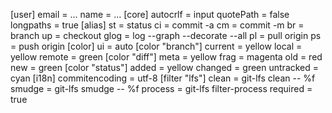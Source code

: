 [user]
	email = ...
	name = ...
[core]
	autocrlf = input
	quotePath = false
	longpaths = true
[alias]
	st = status
	ci = commit -a
	cm = commit -m
	br = branch
	up = checkout
	glog = log --graph --decorate --all
	pl = pull origin
	ps = push origin
[color]
	ui = auto
[color "branch"]
	current = yellow
	local = yellow
	remote = green
[color "diff"]
	meta = yellow
	frag = magenta
	old = red
	new = green
[color "status"]
	added = yellow
	changed = green
	untracked = cyan
[i18n]
	commitencoding = utf-8
[filter "lfs"]
	clean = git-lfs clean -- %f
	smudge = git-lfs smudge -- %f
	process = git-lfs filter-process
	required = true
